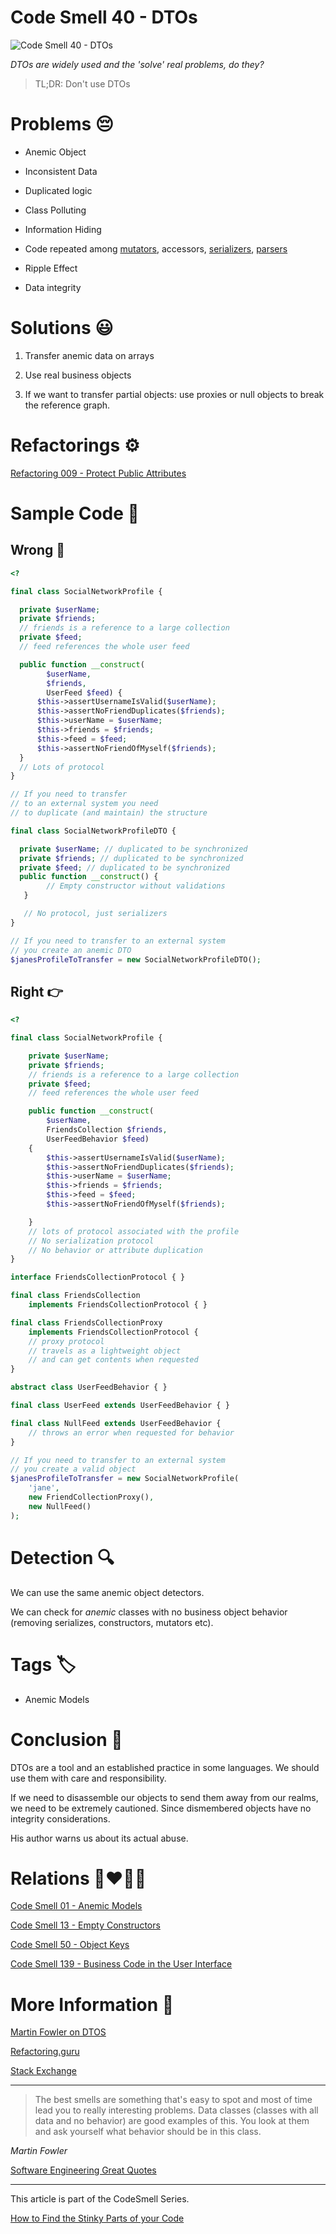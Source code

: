 # Code Smell 40 - DTOs

![Code Smell 40 - DTOs](Code%20Smell%2040%20-%20DTOs.jpeg)

*DTOs are widely used and the 'solve' real problems, do they?*

> TL;DR: Don't use DTOs

# Problems 😔 

- Anemic Object

- Inconsistent Data

- Duplicated logic

- Class Polluting

- Information Hiding 

- Code repeated among [mutators](https://en.wikipedia.org/wiki/Mutator_method), accessors, [serializers](https://en.wikipedia.org/wiki/Serialization), [parsers](https://en.wikipedia.org/wiki/Parsing)

- Ripple Effect

- Data integrity

# Solutions 😃

1. Transfer anemic data on arrays

2. Use real business objects

3. If we want to transfer partial objects: use proxies or null objects to break the reference graph.

# Refactorings ⚙️

[Refactoring 009 - Protect Public Attributes](https://github.com/mcsee/Software-Design-Articles/tree/main/Articles/Refactorings/Refactoring%20009%20-%20Protect%20Public%20Attributes/readme.md)

# Sample Code 📖

## Wrong 🚫

<!-- [Gist Url](https://gist.github.com/mcsee/91a2d630101ba6137f64195e76c1b266) -->

```php
<?

final class SocialNetworkProfile {

  private $userName;
  private $friends; 
  // friends is a reference to a large collection
  private $feed; 
  // feed references the whole user feed

  public function __construct(
        $userName,
        $friends, 
        UserFeed $feed) {
      $this->assertUsernameIsValid($userName);
      $this->assertNoFriendDuplicates($friends);
      $this->userName = $userName;
      $this->friends = $friends;
      $this->feed = $feed;
      $this->assertNoFriendOfMyself($friends);
  }
  // Lots of protocol
}

// If you need to transfer 
// to an external system you need
// to duplicate (and maintain) the structure

final class SocialNetworkProfileDTO {

  private $userName; // duplicated to be synchronized
  private $friends; // duplicated to be synchronized
  private $feed; // duplicated to be synchronized
  public function __construct() {
        // Empty constructor without validations
   }

   // No protocol, just serializers
}

// If you need to transfer to an external system
// you create an anemic DTO
$janesProfileToTransfer = new SocialNetworkProfileDTO();
```

## Right 👉

<!-- [Gist Url](https://gist.github.com/mcsee/e1ecfdec6bd0fbe72f2d9ee7664af1c4) -->

```php
<?

final class SocialNetworkProfile {

    private $userName;
    private $friends; 
    // friends is a reference to a large collection
    private $feed; 
    // feed references the whole user feed

    public function __construct(
        $userName,
        FriendsCollection $friends, 
        UserFeedBehavior $feed) 
    {
        $this->assertUsernameIsValid($userName);
        $this->assertNoFriendDuplicates($friends);
        $this->userName = $userName;
        $this->friends = $friends;
        $this->feed = $feed;
        $this->assertNoFriendOfMyself($friends);

    }
    // lots of protocol associated with the profile
    // No serialization protocol
    // No behavior or attribute duplication
}

interface FriendsCollectionProtocol { }

final class FriendsCollection 
    implements FriendsCollectionProtocol { }

final class FriendsCollectionProxy 
    implements FriendsCollectionProtocol {
    // proxy protocol
    // travels as a lightweight object
    // and can get contents when requested
}

abstract class UserFeedBehavior { }

final class UserFeed extends UserFeedBehavior { }

final class NullFeed extends UserFeedBehavior {
    // throws an error when requested for behavior
}

// If you need to transfer to an external system
// you create a valid object
$janesProfileToTransfer = new SocialNetworkProfile(
    'jane', 
    new FriendCollectionProxy(), 
    new NullFeed()
);
```

# Detection 🔍

We can use the same anemic object detectors. 

We can check for *anemic* classes with no business object behavior (removing serializes, constructors, mutators etc).
 
 # Tags 🏷️

- Anemic Models

# Conclusion 🏁

DTOs are a tool and an established practice in some languages. We should use them with care and responsibility.

If we need to disassemble our objects to send them away from our realms, we need to be extremely cautioned. Since dismembered objects have no integrity considerations.

His author warns us about its actual abuse.
 
# Relations 👩‍❤️‍💋‍👨

[Code Smell 01 - Anemic Models](https://github.com/mcsee/Software-Design-Articles/tree/main/Articles/Code%20Smells/Code%20Smell%2001%20-%20Anemic%20Models/readme.md)

[Code Smell 13 - Empty Constructors](https://github.com/mcsee/Software-Design-Articles/tree/main/Articles/Code%20Smells/Code%20Smell%2013%20-%20Empty%20Constructors/readme.md)

[Code Smell 50 - Object Keys](https://github.com/mcsee/Software-Design-Articles/tree/main/Articles/Code%20Smells/Code%20Smell%2050%20-%20Object%20Keys/readme.md)

[Code Smell 139 - Business Code in the User Interface](https://github.com/mcsee/Software-Design-Articles/tree/main/Articles/Code%20Smells/Code%20Smell%20139%20-%20Business%20Code%20in%20the%20User%20Interface/readme.md)

# More Information 📕

[Martin Fowler on DTOS](https://martinfowler.com/bliki/LocalDTO.html)

[Refactoring.guru](https://refactoring.guru/es/smells/data-class)

[Stack Exchange](https://softwareengineering.stackexchange.com/questions/171457/what-is-the-point-of-using-dto-data-transfer-objects)

* * *

> The best smells are something that's easy to spot and most of time lead you to really interesting problems. Data classes (classes with all data and no behavior) are good examples of this. You look at them and ask yourself what behavior should be in this class. 

_Martin Fowler_
 
[Software Engineering Great Quotes](https://github.com/mcsee/Software-Design-Articles/tree/main/Articles/Quotes/Software%20Engineering%20Great%20Quotes/readme.md)

* * *

This article is part of the CodeSmell Series.

[How to Find the Stinky Parts of your Code](https://github.com/mcsee/Software-Design-Articles/tree/main/Articles/Code%20Smells/How%20to%20Find%20the%20Stinky%20parts%20of%20your%20Code/readme.md)